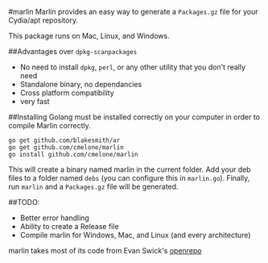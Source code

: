 #marlin
Marlin provides an easy way to generate a `Packages.gz` file for your Cydia/apt repository. 

This package runs on Mac, Linux, and Windows.

##Advantages over `dpkg-scanpackages`
- No need to install `dpkg`, `perl`, or any other utility that you don't really need
- Standalone binary, no dependancies
- Cross platform compatibility
- very fast

##Installing
Golang must be installed correctly on your computer in order to compile Marlin correctly.

    go get github.com/blakesmith/ar
    go get github.com/cmelone/marlin
    go install github.com/cmelone/marlin

This will create a binary named marlin in the current folder. Add your deb files to a folder named `debs` (you can configure this in `marlin.go`). Finally, run `marlin` and a `Packages.gz` file will be generated.

##TODO:
- Better error handling
- Ability to create a Release file
- Compile marlin for Windows, Mac, and Linux (and every architecture)

marlin takes most of its code from Evan Swick's [openrepo](//github.com/eswick/openrepo)
